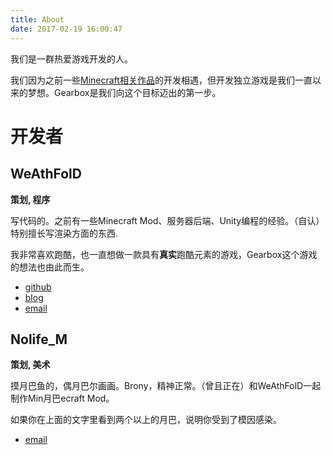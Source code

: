 ```yaml
---
title: About
date: 2017-02-19 16:00:47
---
```


我们是一群热爱游戏开发的人。

我们因为之前一些[Minecraft相关作品](http://li-dev.cn)的开发相遇，但开发独立游戏是我们一直以来的梦想。Gearbox是我们向这个目标迈出的第一步。

# 开发者

## WeAthFolD

**策划, 程序**

写代码的。之前有一些Minecraft Mod、服务器后端、Unity编程的经验。（自认）特别擅长写渲染方面的东西.

我非常喜欢跑酷，也一直想做一款具有**真实**跑酷元素的游戏，Gearbox这个游戏的想法也由此而生。

* [github](https://github.com/WeAthFolD)
* [blog](http://weathfold.moe)
* [email](mailto:weathfold@li-dev.cn)

## Nolife_M

**策划, 美术**

摸月巴鱼的，偶月巴尔画画。Brony，精神正常。（曾且正在）和WeAthFolD一起制作Min月巴ecraft Mod。

如果你在上面的文字里看到两个以上的月巴，说明你受到了模因感染。

* [email](mailto:panfengjason@qq.com)